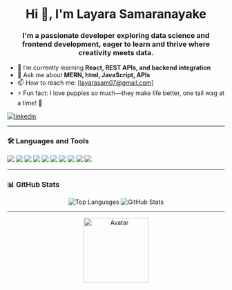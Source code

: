 <h1 align="center">Hi 👋, I'm Layara Samaranayake</h1>
<h3 align="center">I'm a passionate developer exploring data science and frontend development, eager to learn and thrive where creativity meets data.</h3>


- 🌱 I’m currently learning **React, REST APIs, and backend integration**
- 💬 Ask me about **MERN, html, JavaScript, APIs**
- 📫 How to reach me: [layarasam07@gmail.com]
- ⚡ Fun fact: I love puppies so much—they make life better, one tail wag at a time! 🐶


<p align="left">
  <a href="https://www.linkedin.com/in/layara-samaranayake-621a53268/" target="blank">
    <img align="center" src="https://img.shields.io/badge/LinkedIn-blue?style=flat-square&logo=linkedin&logoColor=white" alt="linkedin"/>
  </a>
</p>

---

### 🛠️ Languages and Tools

<p align="left">
  <img src="https://img.shields.io/badge/Java-ED8B00?style=for-the-badge&logo=java&logoColor=white"/>
  <img src="https://img.shields.io/badge/MySQL-005C84?style=for-the-badge&logo=mysql&logoColor=white"/>
  <img src="https://img.shields.io/badge/HTML5-E34F26?style=for-the-badge&logo=html5&logoColor=white"/>
  <img src="https://img.shields.io/badge/CSS3-1572B6?style=for-the-badge&logo=css3&logoColor=white"/>
  <img src="https://img.shields.io/badge/JavaScript-F7DF1E?style=for-the-badge&logo=javascript&logoColor=black"/>
  <img src="https://img.shields.io/badge/React-20232A?style=for-the-badge&logo=react&logoColor=61DAFB"/>
  <img src="https://img.shields.io/badge/API-FF6F00?style=for-the-badge&logo=apid&logoColor=white"/>
  <img src="https://img.shields.io/badge/Git-F05032?style=for-the-badge&logo=git&logoColor=white"/>
  <img src="https://img.shields.io/badge/GitHub-181717?style=for-the-badge&logo=github&logoColor=white"/>
  <img src="https://img.shields.io/badge/Eclipse-2C2255?style=for-the-badge&logo=eclipse&logoColor=white"/>
</p>

---

### 📊 GitHub Stats

<div align="center">
  <img src="https://github-readme-stats.vercel.app/api/top-langs/?username=layara-S&layout=compact&theme=dark" alt="Top Languages">
  <img src="https://github-readme-stats.vercel.app/api?username=layara-S&show_icons=true&theme=dark" alt="GitHub Stats">
</div>

---
<p align="center">
  <img src="https://github.com/user-attachments/assets/89f8e658-0a14-41b9-8bd5-afc3abbb0dae" width="150" alt="Avatar" />
</p>



